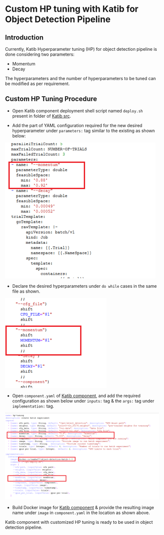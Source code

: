 # **Custom HP tuning with Katib for Object Detection Pipeline**

## <a name='Introduction'></a>**Introduction**

Currently, Katib Hyperparameter tuning (HP) for object detection pipeline is done considering two parameters:

* Momentum
* Decay

The hyperparameters and the number of hyperparameters to be tuned can be modified as per requirement. 

## <a name='Procedure'></a>**Custom HP Tuning Procedure**

- Open Katib component deployment shell script named ```deploy.sh``` present in folder of [Katib src](./components/v2/katib/src).

- Add the part of YAML configuration required for the new desired hyperparameter under ```parameters:``` tag similar to the existing as shown below:

![Custom HP tuning](./pictures/22-katib-params.png)

- Declare the desired hyperparameters under ```do while``` cases in the same file as shown.

![Custom HP tuning](./pictures/23-katib-params.png)

- Open ```component.yaml``` of [Katib component](./components/v2/katib), and add the required configuration as shown below under ```inputs:``` tag & the ```args:``` tag under ```implementation:``` tag.

![Custom HP tuning](./pictures/24-katib-comp-yaml.png)

- Build Docker image for [Katib component](./components/v2/katib) & provide the resulting image name under ```image``` in ```component.yaml``` in the location as shown above.

Katib component with customized HP tuning is ready to be used in object detection pipeline.
